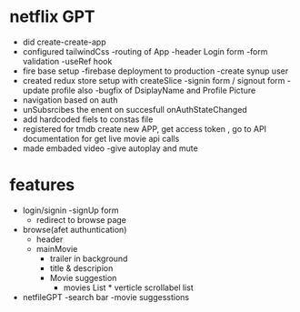 # netflix GPT
- did create-create-app
- configured tailwindCss
-routing of App
-header
Login form
-form validation
-useRef hook
- fire base setup
-firebase deployment to production
-create synup user 
- created redux store setup with createSlice
-signin form / signout form
-update profile also
-bugfix of DsiplayName and Profile Picture
- navigation based on auth
- unSubsrcibes the enent on succesfull onAuthStateChanged
- add hardcoded fiels to constas file
- registered for tmdb create new APP, get access token , go to API documentation for get live movie api calls
- made embaded video
-give autoplay and mute


# features
- login/signin
    -signUp form 
    - redirect to browse page
- browse(afet authuntication)
    - header
    - mainMovie
        -  trailer in background
        - title & descripion
        - Movie suggestion
            - movies List * verticle scrollabel list
- netfileGPT
    -search bar
    -movie suggesstions
